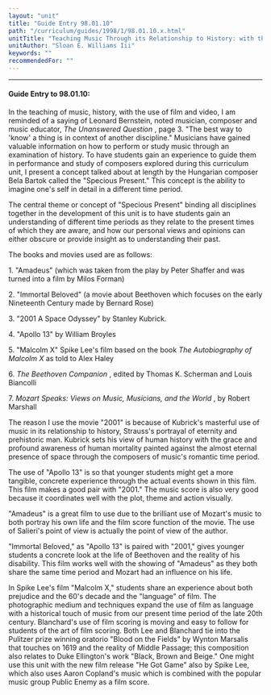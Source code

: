 ```yaml
---
layout: "unit"
title: "Guide Entry 98.01.10"
path: "/curriculum/guides/1998/1/98.01.10.x.html"
unitTitle: "Teaching Music Through its Relationship to History: with the Use of Film, Video and the Specious Present"
unitAuthor: "Sloan E. Williams Iii"
keywords: ""
recommendedFor: ""
---
```

<body>
<hr/>
<h4>
Guide Entry to 98.01.10:
</h4>
In the teaching of music, history, with the use of film and video, I am reminded of a saying of Leonard Bernstein, noted musician, composer and music educator,
<i>
The Unanswered Question
</i>
, page 3. "The best way to 'know' a thing is in context of another discipline."  Musicians have gained valuable information on how to perform or study music through an examination of history.  To have students gain an experience to guide them in performance and study of composers explored during this curriculum unit, I present a concept talked about at length by the Hungarian composer Bela Bartok called the "Specious Present."  This concept is the ability to imagine one's self in detail in a different time period.
<p>
The central theme or concept of "Specious Present" binding all disciplines together in the development of this unit is to have students gain an understanding of different time periods as they relate to the present times of which they are aware, and how our personal views and opinions can either obscure or provide insight as to understanding their past.
</p>
<p>
The books and movies used are as follows:
</p>
<p>
1.  "Amadeus" (which was taken from the play by Peter Shaffer and was turned into a film by Milos Forman)
</p>
<p>
2.  "Immortal Beloved" (a movie about Beethoven which focuses on the early Nineteenth Century made by Bernard Rose)
</p>
<p>
3.  "2001 A Space Odyssey" by Stanley Kubrick.
</p>
<p>
4.  "Apollo 13" by William Broyles
</p>
<p>
5.  "Malcolm X" Spike Lee's film based on the book
<i>
The Autobiography of Malcolm X
</i>
as told to Alex Haley
</p>
<p>
6.
<i>
The Beethoven Companion
</i>
, edited by Thomas K. Scherman and Louis Biancolli
</p>
<p>
7.
<i>
Mozart Speaks: Views on Music, Musicians, and the World
</i>
, by Robert Marshall
</p>
<p>
The reason I use the movie "2001" is because of Kubrick's masterful use of music in its relationship to history, Strauss's portrayal of eternity and prehistoric man.  Kubrick sets his view of human history with the grace and profound awareness of human mortality painted against the almost eternal presence of space through the composers of music's romantic time period.
</p>
<p>
The use of "Apollo 13" is so that younger students might get a more tangible, concrete experience through the actual events shown in this film.  This film makes a good pair with "2001."  The music score is also very good because it coordinates well with the plot, theme and action visually.
</p>
<p>
"Amadeus" is a great film to use due to the brilliant use of Mozart's music to both portray his own life and the film score function of the movie.  The use of Salieri's point of view is actually the point of view of the author.
</p>
<p>
"Immortal Beloved," as "Apollo 13" is paired with "2001," gives younger students a concrete look at the life of Beethoven and the reality of his disability.  This film works well with the showing of "Amadeus" as they both share the same time period and Mozart had an influence on his life.
</p>
<p>
In Spike Lee's film "Malcolm X," students share an experience about both prejudice and the 60's decade and the "language" of film.  The photographic medium and techniques expand the use of film as language with a historical touch of music from our present time period of the late 20th century.  Blanchard's use of film scoring is moving and easy to follow for students of the art of film scoring.  Both Lee and Blanchard tie into the Pulitzer prize winning oratorio "Blood on the Fields" by Wynton Marsalis that touches on 1619 and the reality of Middle Passage; this composition also relates to Duke Ellington's work "Black, Brown and Beige."  One might use this unit with the new film release "He Got Game" also by Spike Lee, which also uses Aaron Copland's music which is combined with the popular music group Public Enemy as a film score.
</p>
</body>
